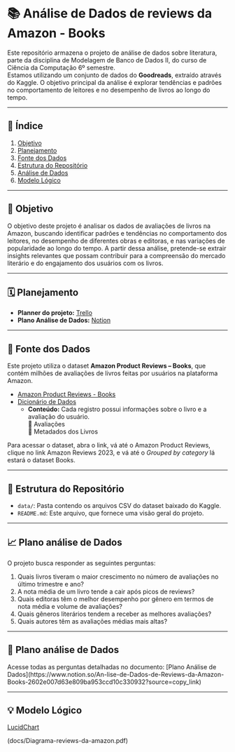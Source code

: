 # 📚 Análise de Dados de reviews da Amazon - Books

Este repositório armazena o projeto de análise de dados sobre literatura, parte da disciplina de Modelagem de Banco de Dados II, do curso de Ciência da Computação 6º semestre.  
Estamos utilizando um conjunto de dados do **Goodreads**, extraído através do Kaggle. O objetivo principal da análise é explorar tendências e padrões no comportamento de leitores e no desempenho de livros ao longo do tempo.

---

## 📖 Índice

1. [Objetivo](#objetivo)
2. [Planejamento](#planejamento)  
3. [Fonte dos Dados](#fonte-dos-dados)  
4. [Estrutura do Repositório](#estrutura-do-repositorio)
5. [Análise de Dados](#analise-de-dados)
6. [Modelo Lógico](#modelo-logico)

---

<h2 id="objetivo">📍 Objetivo</h2>

O objetivo deste projeto é analisar os dados de avaliações de livros na Amazon, buscando identificar padrões e tendências no comportamento dos leitores, no desempenho de diferentes obras e editoras, e nas variações de popularidade ao longo do tempo. A partir dessa análise, pretende-se extrair insights relevantes que possam contribuir para a compreensão do mercado literário e do engajamento dos usuários com os livros.

---

<h2 id="planejamento">🗓️ Planejamento</h2>

* **Planner do projeto:** [Trello](https://trello.com/b/glsrUTGu)
* **Plano Análise de Dados:** [Notion](https://www.notion.so/An-lise-de-Dados-de-Reviews-da-Amazon-Books-2602e007d63e809ba953ccd10c330932?source=copy_link)

---

<h2 id="fonte-dos-dados">🔗 Fonte dos Dados</h2>

Este projeto utiliza o dataset **Amazon Product Reviews – Books**, que contém milhões de avaliações de livros feitas por usuários na plataforma Amazon.

* [Amazon Product Reviews - Books](https://cseweb.ucsd.edu/~jmcauley/datasets.html)
* [Dicionário de Dados](https://www.notion.so/Dicion-rio-de-dados-2612e007d63e80dfbed5ec4966221406?source=copy_link)
  - **Conteúdo:** Cada registro possui informações sobre o livro e a avaliação do usuário.  
    🔹 Avaliações  
    🔹 Metadados dos Livros
    
Para acessar o dataset, abra o link, vá até o Amazon Product Reviews, clique no link Amazon Reviews 2023, e vá até o *Grouped by category* lá estará o dataset Books.

---

<h2 id="estrutura-do-repositorio">📂 Estrutura do Repositório</h2>

* `data/`: Pasta contendo os arquivos CSV do dataset baixado do Kaggle.  
* `README.md`: Este arquivo, que fornece uma visão geral do projeto.

---

<h2 id="plano-analise-de-dados">📈 Plano análise de Dados</h2>

O projeto busca responder as seguintes perguntas:  

1. Quais livros tiveram o maior crescimento no número de avaliações no último trimestre e ano?  
2. A nota média de um livro tende a cair após picos de reviews?  
3. Quais editoras têm o melhor desempenho por gênero em termos de nota média e volume de avaliações?
4. Quais gêneros literários tendem a receber as melhores avaliações?
5. Quais autores têm as avaliações médias mais altas?
   
---

<h2 id="materia-completo">🔎 Plano análise de Dados</h2> 
Acesse todas as perguntas detalhadas no documento: [Plano Análise de Dados](https://www.notion.so/An-lise-de-Dados-de-Reviews-da-Amazon-Books-2602e007d63e809ba953ccd10c330932?source=copy_link)

---

<h2 id="modelo-logico">💡 Modelo Lógico</h2>

[LucidChart](https://lucid.app/lucidchart/eaafedb9-63a4-4c84-92d0-54e4cdd57607/edit?viewport_loc=-486%2C226%2C3586%2C1475%2CHWEp-vi-RSFO&invitationId=inv_5f967cc8-8434-4b09-8b63-84c4b0b0844b)

(docs/Diagrama-reviews-da-amazon.pdf)


